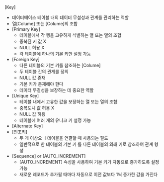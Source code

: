 [Key]
 - 데이터베이스 테이블 내의 데이터 무셜성과 관계를 관리하는 역할
 - 열[Colume] 또는 [Colume]의 조합
 - [Primary Key]
    - 테이블에서 각 행을 고유하게 식별하는 열 또는 열의 조합
    - 중복된 키 값 X
    - NULL 허용 X
    - 각 테이블에 하나의 기본 키만 설정 가능
 - [Foreign Key]
    - 다른 테이블의 기본 키를 참조하는 [Colume]
    - 두 테이블 간의 관계를 정의
    - NULL 값 존재
    - 기본 키가 존재해야 한다
    - 데이터 무결성을 보장하는 데 중요한 역할
 - [Unique Key]
    - 테이블 내에서 고유한 값을 보장하는 열 또는 열의 조합
    - 중복도니 값 허용 X
    - NULL 값 허용
    - 테이블에 여러 개의 유니크 키 설정 가능
 - [Alternate Key]
 - [인조키]
   - 두 개 이상으 ㅣ테이블을 연결할 때 사용되는 필드
   - 일반적으로 한 테이블의 기본 키 를 다른 테이블의 외래 키로 참조하여 관계 형성
 - [Sequence] or [AUTO_INCREMENT]
   - [AUTO_INCREMENT] 속성을 사용하여 기본 키가 자동으로 증가하도록 설정 가능
   - 새로운 레코드가 추가될 때마다 자동으로 이전 값보다 1씩 증가한 값을 가진다